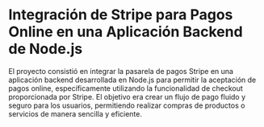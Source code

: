 <h1>Integración de Stripe para Pagos Online en una Aplicación Backend de Node.js</h1>

El proyecto consistió en integrar la pasarela de pagos Stripe en una aplicación backend desarrollada en Node.js para permitir la aceptación de pagos online, específicamente utilizando la funcionalidad de checkout proporcionada por Stripe. El objetivo era crear un flujo de pago fluido y seguro para los usuarios, permitiendo realizar compras de productos o servicios de manera sencilla y eficiente.
